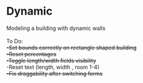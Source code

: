 Dynamic
=======

Modeling a building with dynamic walls<br>
<br>
To Do:<br>
~~-Set bounds correctly on rectangle shaped building~~<br>
~~-Reset percentages~~<br>
~~-Toggle length/width fields visibility~~<br>
-Reset text (length, width , room 1-4)<br>
~~-Fix draggability after switching forms~~
